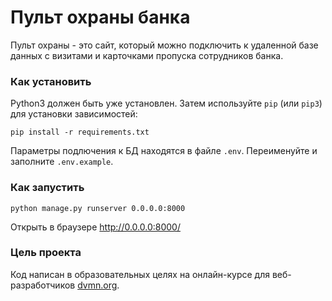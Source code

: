 # Пульт охраны банка
Пульт охраны - это сайт, который можно подключить к удаленной базе данных с визитами и карточками пропуска сотрудников банка.

### Как установить
Python3 должен быть уже установлен. 
Затем используйте `pip` (или `pip3`) для установки зависимостей:
```
pip install -r requirements.txt
```
Параметры подлючения к БД находятся в файле `.env`. Переименуйте и заполните `.env.example`.

### Как запустить
```
python manage.py runserver 0.0.0.0:8000
```
Открыть в браузере http://0.0.0.0:8000/

### Цель проекта
Код написан в образовательных целях на онлайн-курсе для веб-разработчиков [dvmn.org](https://dvmn.org/).